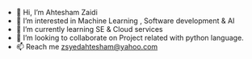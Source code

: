 - 👋 Hi, I’m Ahtesham Zaidi
- 👀 I’m interested in Machine Learning , Software development & AI
- 🌱 I’m currently learning SE & Cloud services
- 💞️ I’m looking to collaborate on Project related with python language.
- 📫 Reach me zsyedahtesham@yahoo.com

<!---
ahtesham007/ahtesham007 is a ✨ special ✨ repository because its `README.md` (this file) appears on your GitHub profile.
You can click the Preview link to take a look at your changes.
--->
